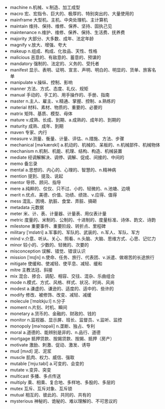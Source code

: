 - machine n.机械、v.制造、加工成型
- macro 宏、宏指令、巨大的、极厚的、特别突出的、大量使用的
- mainframe 大型机、主机、中央处理机、主计算机
- maintain 维持、保持、维修、保养、坚持、固执己见
- maintenance n.维护、维修、保养、保持、生活费、抚养费
- majority 大部分、大多数、成年、法定年龄
- magnify v.放大、增强、夸大
- makeup n.组成、构成、化妆品、天性、性格
- malicious 恶意的、有敌意的、蓄意的、预谋的
- mandatory 强制的、法定的、义务的、受托者
- manifest 显示、表明、证明、宣言、声明、明白的、明显的、货单、旅客名单
- manipulate v.操纵、控制、影响
- manner 方法、方式、态度、礼仪、规矩
- manual 手动的、手工的、用手操作的、手册、指南
- master n.主人、雇主、v.精通、掌握、控制、a.熟练的
- material 材料、素材、物质的、重要的、必要的
- matrix 矩阵、基质、模型、母体
- mature v.成熟、长成、到期、a.成熟的、成年的、到期的
- maturity 成熟、成年、到期
- maven 专家、内行
- measure v.测量、衡量、计量、评估、n.措施、方法、步骤
- mechanical [məˈkænɪkl] a.机动的、机械的、呆板的、n.机械部件、机械物体
- mechanism n.机制、机能、机理、结构、构造、机械装置
- mediate 经调解解决、调停、调解、促成、间接的、中间的
- memo 备忘录
- mental a.思想的、内心的、心理的、智慧的、n.精神病
- mention 提到、提及、说起
- mentor 导师、顾问、指导
- mere a.纯粹的、仅仅、只不过、小的、轻微的、n.池塘、边境
- merit n.优点、美德、价值、功绩、绩效、v.应得、值得
- mess 混乱、困境、肮脏、食堂、弄脏、搞砸
- metadata 元数据
- meter 米、计、表、计量器、计量表、用仪表计量
- metric 度量的、米制的、公制的、十进制的、度量标准、诗体、韵文、诗韵
- milestone 重要事件、重要阶段、转折点、里程碑
- military [ˈmɪlətri] a.军事的、军队的、武装的、n.军人、军队、军方
- mind v.介意、听从、关心、照看、n.头脑、大脑、思维方式、心思、记忆力
- minor 较小的、少数的、轻微的、次要的
- misconception 误解、错觉、错误认识
- mission [ˈmɪʃn] n.使命、任务、旅行、代表团、v.派遣、做艰苦的长途旅行
- mitigate 使缓和、使减轻、使平息、减轻、缓和
- mitre 主教法冠、斜接
- mix 混合、掺合、调配、相容、交往、混杂、乐曲组合
- mode n.模式、方式、风格、样式、状况、时尚、风尚
- modest a.谦虚的、谦逊的、适度的、适中的、些许的
- modify 修改、被修饰、改变、减轻、减缓
- molecule [ˈmɒlɪkjuːl] n.分子
- moment n.片刻、时机、瞬间
- monetary a.货币的、金融的、财政的、钱的
- monitor n.监视器、显示屏、班长、监督员、v.监听、监控
- monopoly [məˈnɒpəli] n.垄断、独占、专利
- moral a.道德的、能辨别是非的、n.品行、道德
- mortgage 抵押贷款、按揭贷款、按揭、抵押（房产）
- motivate 激励、刺激、促动、激发、诱导
- mud [mʌd] 泥、泥浆
- muscle 肌肉、权力、威信、强取
- mutable [ˈmjuːtəbl] a.可变的、会变的
- mutate v.变异、突变
- multicast 多播、多点传送
- multiply 乘、相乘、复合地、多样地、多股的、多层的
- mutex 互斥、互斥对象、互斥锁
- mutual 相互的、彼此的、共同的、共有的
- mysterious 神秘的、诡秘的、难以理解的、不可思议的